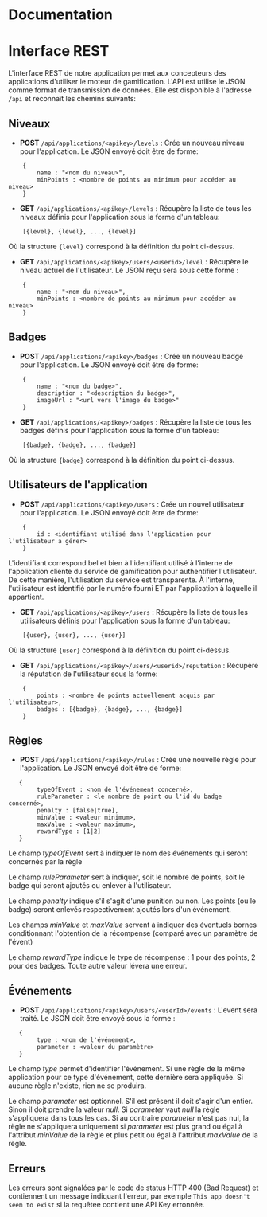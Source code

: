 # Documentation

Interface REST
=============
L'interface REST de notre application permet aux concepteurs des applications d'utiliser le moteur de gamification. L'API est utilise le JSON comme format de transmission de données. Elle est disponible à l'adresse ```/api``` et reconnaît les chemins suivants:

Niveaux
--------

- **POST** ```/api/applications/<apikey>/levels``` : Crée un nouveau niveau pour l'application. Le JSON envoyé doit être de forme:

```
    {
        name : "<nom du niveau>",
        minPoints : <nombre de points au minimum pour accéder au niveau>
    }
```

- **GET** ```/api/applications/<apikey>/levels``` : Récupère la liste de tous les niveaux définis pour l'application sous la forme d'un tableau:

```
    [{level}, {level}, ..., {level}]
```

Où la structure ```{level}``` correspond à la définition du point ci-dessus.

- **GET** ```/api/applications/<apikey>/users/<userid>/level``` : Récupère le niveau actuel de l'utilisateur. Le JSON reçu sera sous cette forme :

```
    {
        name : "<nom du niveau>",
        minPoints : <nombre de points au minimum pour accéder au niveau>
    }
```

Badges
--------

- **POST** ```/api/applications/<apikey>/badges``` : Crée un nouveau badge pour l'application. Le JSON envoyé doit être de forme:

```
    {
        name : "<nom du badge>",
        description : "<description du badge>",
        imageUrl : "<url vers l'image du badge>"
    }
```

- **GET** ```/api/applications/<apikey>/badges``` : Récupère la liste de tous les badges définis pour l'application sous la forme d'un tableau:

```
    [{badge}, {badge}, ..., {badge}]
```

Où la structure ```{badge}``` correspond à la définition du point ci-dessus.

Utilisateurs de l'application
-----------------------------

- **POST** ```/api/applications/<apikey>/users``` : Crée un nouvel utilisateur pour l'application. Le JSON envoyé doit être de forme:

```
    {
        id : <identifiant utilisé dans l'application pour l'utilisateur a gérer>
    }
```

L'identifiant correspond bel et bien à l'identifiant utilisé à l'interne de l'application cliente du service de gamification pour authentifier l'utilisateur. De cette manière, l'utilisation du service est transparente. À l'interne, l'utilisateur est identifié par le numéro fourni ET par l'application à laquelle il appartient.

- **GET** ```/api/applications/<apikey>/users``` : Récupère la liste de tous les utilisateurs définis pour l'application sous la forme d'un tableau:

```
    [{user}, {user}, ..., {user}]
```

Où la structure ```{user}``` correspond à la définition du point ci-dessus.

- **GET** ```/api/applications/<apikey>/users/<userid>/reputation``` : Récupère la réputation de l'utilisateur sous la forme:

```
    {
        points : <nombre de points actuellement acquis par l'utilisateur>,
        badges : [{badge}, {badge}, ..., {badge}]
    }
```

Règles
------

- **POST** ```/api/applications/<apikey>/rules``` : Crée une nouvelle règle pour l'application. Le JSON envoyé doit être de forme:

```
   {
        typeOfEvent : <nom de l'événement concerné>,
        ruleParameter : <le nombre de point ou l'id du badge concerné>,
        penalty : [false|true],
        minValue : <valeur minimum>,
        maxValue : <valeur maximum>,
        rewardType : [1|2]
   }
```

Le champ *typeOfEvent* sert à indiquer le nom des événements qui seront concernés par la règle

Le champ *ruleParameter* sert à indiquer, soit le nombre de points, soit le badge qui seront ajoutés ou enlever à l'utilisateur.

Le champ *penalty* indique s'il s'agit d'une punition ou non. Les points (ou le badge) seront enlevés respectivement ajoutés lors d'un événement.

Les champs *minValue* et *maxValue* servent à indiquer des éventuels  bornes conditionnant l'obtention de la récompense (comparé avec un paramètre de l'évent)

Le champ *rewardType* indique le type de récompense : 1 pour des points, 2 pour des badges. Toute autre valeur lévera une erreur.

## Événements

- **POST** ```/api/applications/<apikey>/users/<userId>/events``` : L'event sera traité. Le JSON doit être envoyé sous la forme :

```
   {
        type : <nom de l'événement>,
        parameter : <valeur du paramètre>
   }
```

Le champ *type* permet d'identifier l'événement. Si une règle de la même application pour ce type d'événement, cette dernière sera appliquée. Si aucune règle n'existe, rien ne se produira.

Le champ *parameter* est optionnel. S'il est présent il doit s'agir d'un entier. Sinon il doit prendre la valeur *null*. Si *parameter* vaut *null* la règle s'appliquera dans tous les cas. Si au contraire *parameter* n'est pas nul, la règle ne s'appliquera uniquement si *parameter* est plus grand ou égal à l'attribut *minValue* de la règle et plus petit ou égal à l'attribut *maxValue* de la règle.

## Erreurs

Les erreurs sont signalées par le code de status HTTP 400 (Bad Request) et contiennent un message indiquant l'erreur, par exemple ```This app doesn't seem to exist``` si la requêtee contient une API Key erronnée.
